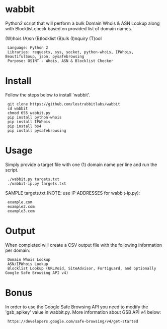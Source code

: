 # wabbit
Python2 script that will perform a bulk Domain Whois & ASN Lookup along with Blocklist check based on provided list of domain names.

(W)hois (A)sn (B)locklist (B)ulk (I)nquiry (T)ool

     Language: Python 2
     Libraries: requests, sys, socket, python-whois, IPWhois, BeautifulSoup, json, pysafebrowsing
     Purpose: OSINT - Whois, ASN & Blocklist Checker


# Install
Follow the steps below to install 'wabbit'.

     git clone https://github.com/lostrabbitlabs/wabbit
     cd wabbit
     chmod 655 wabbit.py
     pip install python-whois
     pip install IPWhois
     pip install bs4
     pip install pysafebrowsing


# Usage
Simply provide a target file with one (1) domain name per line and run the script.

     ./wabbit.py targets.txt
     ./wabbit-ip.py targets.txt


SAMPLE targets.txt (NOTE: use IP ADDRESSES for wabbit-ip.py):

     example.com
     example2.com
     example3.com


# Output
When completed will create a CSV output file with the following information per domain:

     Domain Whois Lookup
     ASN/IPWhois Lookup
     Blocklist Lookup (URLVoid, SiteAdvisor, Fortiguard, and optionally Google Safe Browsing API v4)

# Bonus
In order to use the Google Safe Browsing API you need to modify the 'gsb_apikey' value in wabbit.py. More information about GSB API v4 below:

     https://developers.google.com/safe-browsing/v4/get-started


